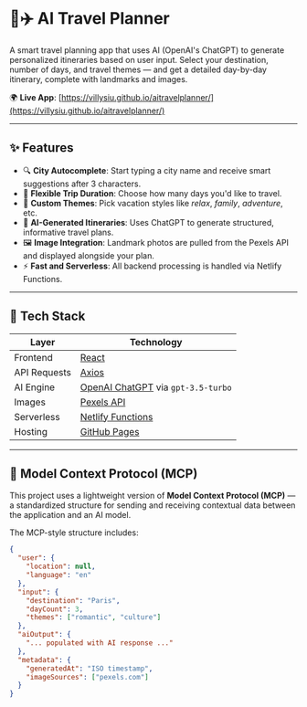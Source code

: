 # 🧠✈️ AI Travel Planner

A smart travel planning app that uses AI (OpenAI's ChatGPT) to generate personalized itineraries based on user input. Select your destination, number of days, and travel themes — and get a detailed day-by-day itinerary, complete with landmarks and images.

🌍 **Live App**: [https://villysiu.github.io/aitravelplanner/](https://villysiu.github.io/aitravelplanner/)

---

## ✨ Features

- 🔍 **City Autocomplete**: Start typing a city name and receive smart suggestions after 3 characters.
- 📅 **Flexible Trip Duration**: Choose how many days you'd like to travel.
- 🎯 **Custom Themes**: Pick vacation styles like *relax*, *family*, *adventure*, etc.
- 🤖 **AI-Generated Itineraries**: Uses ChatGPT to generate structured, informative travel plans.
- 🖼️ **Image Integration**: Landmark photos are pulled from the Pexels API and displayed alongside your plan.
- ⚡ **Fast and Serverless**: All backend processing is handled via Netlify Functions.

---

## 🧰 Tech Stack

| Layer        | Technology                         |
|--------------|-------------------------------------|
| Frontend     | [React](https://reactjs.org/)       |
| API Requests | [Axios](https://axios-http.com/)    |
| AI Engine    | [OpenAI ChatGPT](https://openai.com/) via `gpt-3.5-turbo` |
| Images       | [Pexels API](https://www.pexels.com/api/) |
| Serverless   | [Netlify Functions](https://docs.netlify.com/functions/overview/) |
| Hosting      | [GitHub Pages](https://villysiu.github.io/aitravelplanner/) |

---

## 🧠 Model Context Protocol (MCP)

This project uses a lightweight version of **Model Context Protocol (MCP)** — a standardized structure for sending and receiving contextual data between the application and an AI model.

The MCP-style structure includes:

```json
{
  "user": {
    "location": null,
    "language": "en"
  },
  "input": {
    "destination": "Paris",
    "dayCount": 3,
    "themes": ["romantic", "culture"]
  },
  "aiOutput": {
    "... populated with AI response ..."
  },
  "metadata": {
    "generatedAt": "ISO timestamp",
    "imageSources": ["pexels.com"]
  }
}
